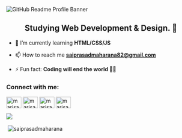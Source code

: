 ![GitHub Readme Profile Banner](https://c4.wallpaperflare.com/wallpaper/163/392/912/map-wold-map-technology-world-wallpaper-preview.jpg)
<h2 align="center">Studying Web Development & Design. 🦄</h2>


- 🌱 I’m currently learning **HTML/CSS/JS**

- 📫 How to reach me **saiprasadmaharana82@gmail.com**

- ⚡ Fun fact: **Coding will end the world 🤙🏻**

<h3 align="left">Connect with me:</h3>
<p align="left">
<a href="https://codepen.io/saiprasadmaharana" target="blank"><img align="center" src="https://cdn.jsdelivr.net/npm/simple-icons@3.0.1/icons/codepen.svg" alt="marisab" height="30" width="40" /></a>
<a href="https://twitter.com/saiprasadindia" target="blank"><img align="center" src="https://cdn.jsdelivr.net/npm/simple-icons@3.0.1/icons/twitter.svg" alt="marisabrantley" height="30" width="40" /></a>
<a href="https://www.facebook.com/saiprasad.maharana.16" target="_blank"><img align="center" src="https://cdn.jsdelivr.net/npm/simple-icons@3.0.1/icons/facebook.svg" alt="marisa.marlowbrantley" height="30" width="40" /></a>
<a href="https://instagram.com/iamprasadsai" target="_blank"><img align="center" src="https://cdn.jsdelivr.net/npm/simple-icons@3.0.1/icons/instagram.svg" alt="marisab_oc" height="30" width="40" /></a>
</p>

![](https://komarev.com/ghpvc/?username=saiprasadmaharana&color=ffb6c1)

<p>&nbsp;<img align="center" src="https://github-readme-stats.vercel.app/api?username=saiprasadmaharana&show_icons=true&locale=en" alt="saiprasadmaharana" /></p>

